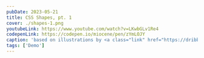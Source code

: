 ```yaml
---
pubDate: 2023-05-21
title: CSS Shapes, pt. 1
cover: ./shapes-1.png
youtubeLink: https://www.youtube.com/watch?v=LKwbGLv1Re4
codepenLink: https://codepen.io/miocene/pen/zYmLOJY
caption: 'based on illustrations by <a class="link" href="https://dribbble.com/gigantic_click">Mark Rise</a>'
tags: ['Demo']
---
```


<div class="person">
  <div class="person__head">
    <div class="person__face"></div>
  </div>
</div>

<style>
  .demo {
    background-color: #fcf8db;
    
    --black: #00202a;
    --white: #f8f8f8;
    --blue: #2348cd;
    --skin: #f77676;
    --dark-skin: #cc3c40;
    --light-skin: #f3af9f;
    --yellow: #f6d359;
    --dark-yellow: #e9a964;
  }

  .person, .person::before, .person::after, .person *, .person *::after, .person *::before {
    position: absolute;
    content: '';
  }



  /* PERSON */
  /* body */
  .person {
    top: 50%; left: 50%;
    width: 200px; height: 100px;
    background: 
        /* collarbone */
        linear-gradient(var(--skin), var(--skin)) 45px 35px / 95px 2px no-repeat,
        /* skin */
        radial-gradient(var(--light-skin) 70%, transparent 0) 0 -50px / 100% 130% no-repeat;
    border-radius: 50%;
    translate: -90px 60px;
  }

  /* neck */
  .person::before {
    top: -90px; left: 60px;
    width: 80px; height: 100px;
    background: 
        linear-gradient(140deg, var(--skin) 50%, transparent calc(50% + 1px)),
        var(--light-skin);
    -webkit-mask-image: linear-gradient(80deg, black 80%, transparent calc(80% + 1px));
  }

  /* ear and hair */
  .person__head {
    top: -145px; left: 5px;
    width: 50px; height: 50px;
    background: var(--dark-skin);
    border-radius: 50%;
    box-shadow:
        /* ear */
        135px 0 var(--light-skin),
        /* front hair */
        120px -40px 0 10px var(--yellow),
        80px -60px var(--yellow),
        30px -100px 0 15px var(--yellow),
        /* back hair */
        25px -50px 0 10px var(--dark-yellow),
        80px -70px 0 10px var(--dark-yellow);
  }

  /* head */
  .person__head::before {
    top: -30px; left: 25px;
    width: 130px; aspect-ratio: 1/1;
    background: 
        /* hair */
        linear-gradient(-150deg, var(--yellow) 29%, transparent 0),
        /* nose */
        linear-gradient(100deg, var(--skin) 35%, transparent calc(35% + 1px)) 0 70px no-repeat,
        linear-gradient(100deg, var(--skin) 35%, transparent calc(35% + 1px)),
        /* skin */
        var(--light-skin);
    border-radius: 50%;
  }

  /* smile */
  .person__head::after {
    top: 45px; left: 40px;
    width: 60px; height: 23px;
    border-radius: 0 0 50% 50%;
    box-shadow: inset 0 -13px 0 -10px var(--dark-skin);
  }

  /* eyes */
  .person__face {
    top: 15px; left: 35px;
    width: 8px; aspect-ratio: 1/1;
    background: var(--black);
    border-radius: 50%;
    box-shadow: 65px 0 var(--black);
  }

  /* hair */
  .person__face::before {
    top: -85px; left: -20px;
    width: 330px; height: 120px;
    border-radius: 0 0 0 100%;
    box-shadow: inset 120px 0 0 -50px var(--yellow);
  }

  /* glasses */
  .person__face::after {
    top: -25px; left: -28px;
    width: 60px; aspect-ratio: 1/1;
    border: 2px solid var(--blue);
    border-radius: 50%;
    filter: drop-shadow(75px 0 var(--blue))
  }
</style>